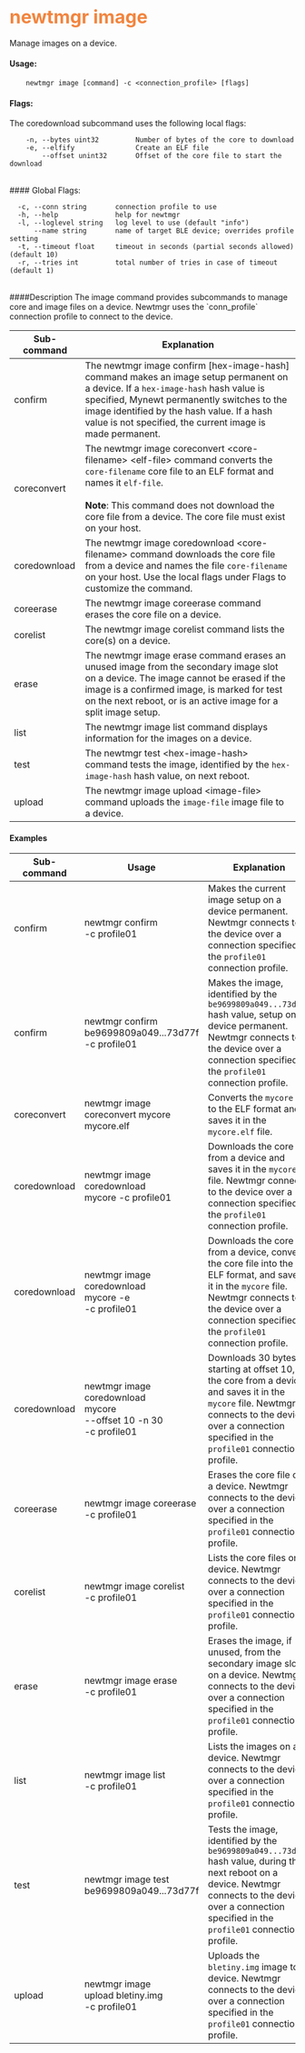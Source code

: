 ## <font color="#F2853F" style="font-size:24pt">newtmgr image </font>
Manage images on a device.

#### Usage:

```no-highlight
    newtmgr image [command] -c <connection_profile> [flags] 
```

#### Flags:
The coredownload subcommand uses the following local flags:

```no-highlight
    -n, --bytes uint32         Number of bytes of the core to download 
    -e, --elfify               Create an ELF file 
        --offset unint32       Offset of the core file to start the download 

```
<br>
#### Global Flags:

```no-highlight
  -c, --conn string       connection profile to use
  -h, --help              help for newtmgr
  -l, --loglevel string   log level to use (default "info")
      --name string       name of target BLE device; overrides profile setting
  -t, --timeout float     timeout in seconds (partial seconds allowed) (default 10)
  -r, --tries int         total number of tries in case of timeout (default 1)
```
<br>
####Description
The image command provides subcommands to manage core and image files on a device.  Newtmgr uses the `conn_profile` connection profile to connect to the device.

Sub-command  | Explanation
-------------| ------------------------
confirm      | The newtmgr image confirm [hex-image-hash] command makes an image setup permanent on a device. If a `hex-image-hash` hash value is specified, Mynewt permanently switches to the image identified by the hash value. If a hash value is not specified, the current image is made permanent.
coreconvert  | The newtmgr image coreconvert &lt;core-filename&gt; &lt;elf-file&gt; command converts the `core-filename` core file to an ELF format and names it `elf-file`. <br><br> **Note**: This command does not download the core file from a device. The core file must exist on your host.
coredownload | The newtmgr image coredownload &lt;core-filename&gt; command downloads the core file from a device and names the file `core-filename` on your host. Use the local flags under Flags to customize the command.
coreerase    | The newtmgr image coreerase command erases the core file on a device.
corelist     | The newtmgr image corelist command lists the core(s) on a device.
erase        | The newtmgr image erase command erases an unused image from the secondary image slot on a device. The image cannot be erased if the image is a confirmed image, is marked for test on the next reboot, or is an active image for a split image setup. | 
list         | The newtmgr image list command displays information for the images on a device.
test         | The newtmgr test &lt;hex-image-hash&gt; command tests the image, identified by the `hex-image-hash` hash value, on next reboot.
upload       | The newtmgr image upload &lt;image-file&gt; command uploads the `image-file` image file to a device.

#### Examples

Sub-command  | Usage                  | Explanation
-------------| -----------------------|-----------------
confirm       | newtmgr confirm<br>-c profile01 | Makes the current image setup on a device permanent.  Newtmgr connects to the device over a connection specified in the `profile01` connection profile.
confirm       | newtmgr confirm<br>be9699809a049...73d77f<br>-c profile01 | Makes the image, identified by the `be9699809a049...73d77f` hash value, setup on a device permanent.  Newtmgr connects to the device over a connection specified in the `profile01` connection profile.
coreconvert    | newtmgr image coreconvert mycore mycore.elf | Converts the `mycore` file to the ELF format and saves it in the `mycore.elf` file.
coredownload | newtmgr image coredownload <br>mycore -c profile01 | Downloads the core from a device and saves it in the `mycore` file.   Newtmgr connects to the device over a connection specified in the `profile01` connection profile.
coredownload | newtmgr image coredownload <br>mycore -e <br>-c profile01 | Downloads the core from a device, converts the core file into the ELF format, and saves it in the `mycore` file.   Newtmgr connects to the device over a connection specified in the `profile01` connection profile.
coredownload | newtmgr image coredownload <br>mycore <br>--offset 10 -n 30<br>-c profile01 | Downloads 30 bytes, starting at offset 10, of the core from a device and saves it in the `mycore` file.   Newtmgr connects to the device over a connection specified in the `profile01` connection profile.
coreerase    | newtmgr image coreerase <br>-c profile01 | Erases the core file on a device.  Newtmgr connects to the device over a connection specified in the `profile01` connection profile.
corelist     | newtmgr image corelist<br>-c profile01 | Lists the core files on a device.  Newtmgr connects to the device over a connection specified in the `profile01` connection profile.
erase     | newtmgr image erase<br>-c profile01 | Erases the image, if unused, from the secondary image slot on a device.  Newtmgr connects to the device over a connection specified in the `profile01` connection profile.
list         | newtmgr image list<br>-c profile01 | Lists the images on a device.  Newtmgr connects to the device over a connection specified in the `profile01` connection profile.
test         | newtmgr image test <br>be9699809a049...73d77f | Tests the image, identified by the `be9699809a049...73d77f` hash value, during the next reboot on a device. Newtmgr connects to the device over a connection specified in the `profile01` connection profile.  
upload       | newtmgr image <br>upload bletiny.img<br>-c profile01 | Uploads the `bletiny.img` image to a device.  Newtmgr connects to the device over a connection specified in the `profile01` connection profile.
